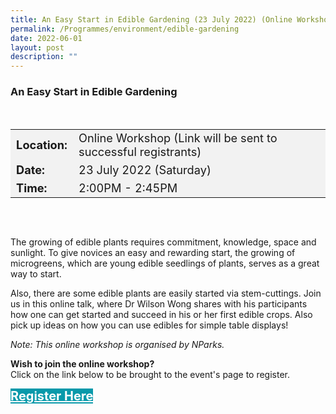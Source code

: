 ```yaml
---
title: An Easy Start in Edible Gardening (23 July 2022) (Online Workshop)
permalink: /Programmes/environment/edible-gardening
date: 2022-06-01
layout: post
description: ""
---
```

### An Easy Start in Edible Gardening ###

<div style="padding:15px 0 0 0">
	<table style="font-size:130%; background-color:#f2f2f2">
		<tbody>
			<tr>
				 <td><b>Location:</b></td><td>Online Workshop (Link will be sent to successful registrants)</td>
			</tr>
			<tr>
			 <td><b>Date:</b> </td><td>23 July 2022 (Saturday)</td>
			</tr>
			<tr>
				<td> <b>Time:</b> </td><td>2:00PM - 2:45PM</td>
			</tr>
		</tbody>
	</table>
</div>

<div style="padding:30px 0 0 0">
	<p>The growing of edible plants requires commitment, knowledge, space and sunlight. To give novices an easy and rewarding start, the growing of microgreens, which are young edible seedlings of plants, serves as a great way to start.</p>
		<p>Also, there are some edible plants are easily started via stem-cuttings. Join us in this online talk, where Dr Wilson Wong shares with his participants how one can get started and succeed in his or her first edible crops.  Also pick up ideas on how you can use edibles for simple table displays!</p>
	<p><i>Note: This online workshop is organised by NParks.</i></p>
</div>
	
<b>	Wish to join the online workshop?</b><br>
Click on the link below to be brought to the event's page to register.
<div>
	<a href="https://www.nparks.gov.sg/activities/events-and-workshops/2022/7/an-easy-start-in-edible-gardening-(july)" style="font-size:20px; width:35%; height:60px; background-color:#0899AA; color:white" class="bp-button"><b>Register Here</b></a>
</div>